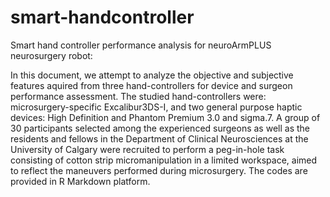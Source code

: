 # smart-handcontroller
Smart hand controller performance analysis for neuroArmPLUS neurosurgery robot:

In this document, we attempt to analyze the objective and subjective features aquired from three hand-controllers for device and surgeon performance assessment. The studied hand-controllers were: microsurgery-specific Excalibur3DS-I, and two general purpose haptic devices: High Definition and Phantom Premium 3.0 and sigma.7. A group of 30 participants selected among the experienced surgeons as well as the residents and fellows in the Department of Clinical Neurosciences at the University of Calgary were recruited to perform a peg-in-hole task consisting of cotton strip micromanipulation in a limited workspace, aimed to reflect the maneuvers performed during microsurgery. The codes are provided in R Markdown platform.
